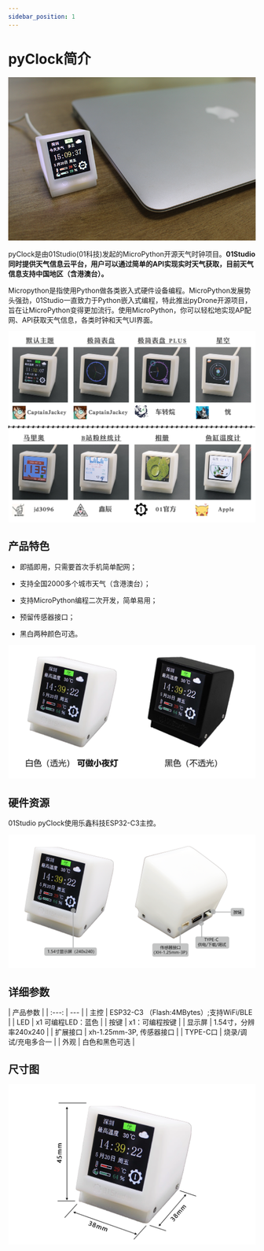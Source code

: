 ```yaml
---
sidebar_position: 1
---
```


# pyClock简介

![intro1](./img/intro/intro1.png)

pyClock是由01Studio(01科技)发起的MicroPython开源天气时钟项目。**01Studio同时提供天气信息云平台，用户可以通过简单的API实现实时天气获取，目前天气信息支持中国地区（含港澳台）。**

Micropython是指使用Python做各类嵌入式硬件设备编程。MicroPython发展势头强劲，01Studio一直致力于Python嵌入式编程，特此推出pyDrone开源项目，旨在让MicroPython变得更加流行。使用MicroPython，你可以轻松地实现AP配网、API获取天气信息，各类时钟和天气UI界面。

![intro1](./img/intro/intro2.png)

## 产品特色

- 即插即用，只需要首次手机简单配网；

- 支持全国2000多个城市天气（含港澳台）；

- 支持MicroPython编程二次开发，简单易用；

- 预留传感器接口；

- 黑白两种颜色可选。

![intro1](./img/intro/intro2_1.png)

## 硬件资源

01Studio pyClock使用乐鑫科技ESP32-C3主控。

![intro2](./img/intro/intro3.png)

## 详细参数

|  产品参数 |
|  :---:  | ---  |
| 主控  | ESP32-C3 （Flash:4MBytes）;支持WiFi/BLE |
| LED  | x1 可编程LED：蓝色 |
| 按键  | x1：可编程按键 |
| 显示屏  | 1.54寸，分辨率240x240 |
| 扩展接口  | xh-1.25mm-3P, 传感器接口 |
| TYPE-C口  | 烧录/调试/充电多合一 |
| 外观  | 白色和黑色可选 |

## 尺寸图

![intro](./img/intro/size.png)